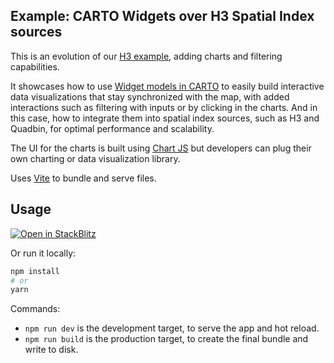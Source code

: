 ## Example: CARTO Widgets over H3 Spatial Index sources

This is an evolution of our [H3 example](https://github.com/CartoDB/deck.gl-examples/tree/master/spatial-features-h3), adding charts and filtering capabilities.

It showcases how to use [Widget models in CARTO](https://docs.carto.com/carto-for-developers/charts-and-widgets) to easily build interactive data visualizations that stay synchronized with the map, with added interactions such as filtering with inputs or by clicking in the charts. And in this case, how to integrate them into spatial index sources, such as H3 and Quadbin, for optimal performance and scalability.

The UI for the charts is built using [Chart JS](https://www.chartjs.org/) but developers can plug their own charting or data visualization library.

Uses [Vite](https://vitejs.dev/) to bundle and serve files.

## Usage

[![Open in StackBlitz](https://developer.stackblitz.com/img/open_in_stackblitz.svg)](https://stackblitz.com/github/CartoDB/deck.gl-examples/tree/master/widgets-h3?file=index.ts)

Or run it locally:

```bash
npm install
# or
yarn
```

Commands:

- `npm run dev` is the development target, to serve the app and hot reload.
- `npm run build` is the production target, to create the final bundle and write to disk.
